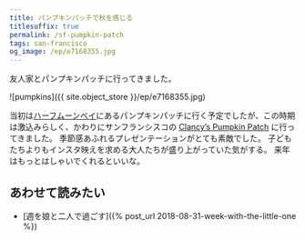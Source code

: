 ```yaml
---
title: パンプキンパッチで秋を感じる
titlesuffix: true
permalink: /sf-pumpkin-patch
tags: san-francisco
og_image: /ep/e7168355.jpg
---
```


友人家とパンプキンパッチに行ってきました。

![pumpkins]({{ site.object_store }}/ep/e7168355.jpg)


当初は[ハーフムーンベイ](https://ja.wikipedia.org/wiki/ハーフムーンベイ_(カリフォルニア州))にあるパンプキンパッチに行く予定でしたが、この時期は激込みらしく、かわりにサンフランシスコの [Clancy’s Pumpkin Patch](https://www.yelp.com/biz/clancys-christmas-trees-and-pumpkin-patch-san-francisco) に行ってきました。
季節感あふれるプレゼンテーションがとても素敵でした。
子どもたちよりもインスタ映えを求める大人たちが盛り上がっていた気がする。
来年はもっとはしゃいでくれるといいな。

## あわせて読みたい

- [週を娘と二人で過ごす]({% post_url 2018-08-31-week-with-the-little-one %})
